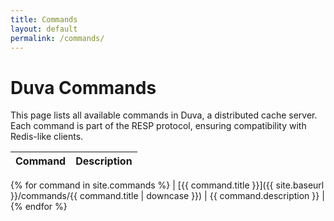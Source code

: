 ```yaml
---
title: Commands
layout: default
permalink: /commands/
---
```


# Duva Commands

This page lists all available commands in Duva, a distributed cache server. Each command is part of the RESP protocol, ensuring compatibility with Redis-like clients.

| Command | Description |
|---------|-------------|
{% for command in site.commands %}
| [{{ command.title }}]({{ site.baseurl }}/commands/{{ command.title | downcase }}) | {{ command.description }} |
{% endfor %}